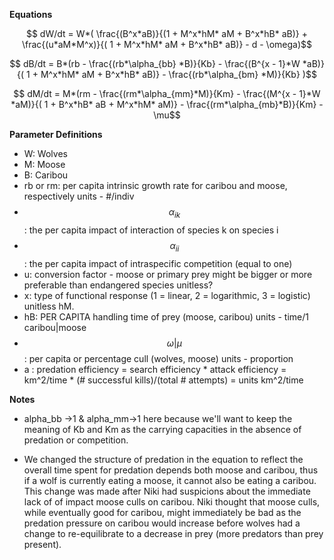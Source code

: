 **Equations**

$$ dW/dt = W*( \frac{(B^x*aB)}{(1 + M^x*hM* aM + B^x*hB* aB)} + \frac{(u*aM*M^x)}{(
   1 + M^x*hM* aM + B^x*hB* aB)} - d - \omega)$$
   
$$ dB/dt = B*(rb - \frac{(rb*\alpha_{bb} *B)}{Kb} - \frac{(B^{x - 1}*W *aB)}{(
   1 + M^x*hM* aM + B^x*hB* aB)} - \frac{(rb*\alpha_{bm} *M)}{Kb} )$$
   
$$ dM/dt = M*(rm - \frac{(rm*\alpha_{mm}*M)}{Km} - \frac{(M^{x - 1}*W *aM)}{(
   1 + B^x*hB* aB + M^x*hM* aM)} - \frac{(rm*\alpha_{mb}*B)}{Km} - \mu$$

**Parameter Definitions**

+ W: Wolves
+ M: Moose 
+ B: Caribou
+ rb or rm: per capita intrinsic growth rate for caribou and moose, respectively units - #/indiv
+ $$\alpha_{ik}$$: the per capita impact of interaction of species k on species i  
+ $$\alpha_{ii}$$: the per capita impact of intraspecific competition (equal to one)
+ u: conversion factor - moose or primary prey might be bigger or more preferable than endangered species unitless?
+ x: type of functional response (1 = linear, 2 = logarithmic, 3 = logistic)  unitless
hM.
+ hB: PER CAPITA handling time of prey (moose, caribou) units - time/1 caribou|moose
+ $$\omega | \mu$$: per capita or percentage cull (wolves, moose) units - proportion
+ a :  predation efficiency = search efficiency * attack efficiency = km^2/time * (# successful kills)/(total # attempts) = units  km^2/time

**Notes**

+ alpha_bb ->1 & alpha_mm->1 here because we'll want to keep the meaning of Kb and Km as the carrying capacities in the absence of predation or competition.

+ We changed the structure of predation in the equation to reflect the overall time spent for predation depends both moose and caribou, thus if a wolf is currently eating a moose,  it cannot also be eating a caribou. This change was made after Niki had suspicions about the immediate lack of of impact moose culls on caribou. Niki thought that moose culls, while eventually good for caribou, might immediately be bad as the predation pressure on caribou would increase before wolves had a change to re-equilibrate to a decrease in prey (more predators than prey present).

